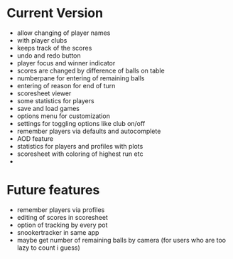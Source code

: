 # Current Version
- allow changing of player names
- with player clubs
- keeps track of the scores
- undo and redo button
- player focus and winner indicator
- scores are changed by difference of balls on table
- numberpane for entering of remaining balls
- entering of reason for end of turn
- scoresheet viewer
- some statistics for players
- save and load games
- options menu for customization
- settings for toggling options like club on/off
- remember players via defaults and autocomplete
- AOD feature
- statistics for players and profiles with plots
- scoresheet with coloring of highest run etc
- 
# Future features
- remember players via profiles
- editing of scores in scoresheet
- option of tracking by every pot
- snookertracker in same app
- maybe get number of remaining balls by camera (for users who are too lazy to count i guess)